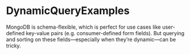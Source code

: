 # DynamicQueryExamples
MongoDB is schema-flexible, which is perfect for use cases like user-defined key-value pairs (e.g. consumer-defined form fields). But querying and sorting on these fields—especially when they’re dynamic—can be tricky.
